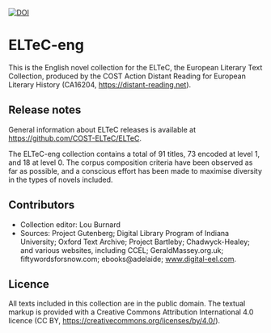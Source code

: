 [![DOI](https://zenodo.org/badge/DOI/10.5281/zenodo.3462536.svg)](https://doi.org/10.5281/zenodo.3462536)

# ELTeC-eng

This is the English novel collection for the ELTeC, the European Literary Text Collection, 
produced by the COST Action Distant Reading for European Literary History (CA16204, https://distant-reading.net). 

## Release notes

General information about ELTeC releases is available at https://github.com/COST-ELTeC/ELTeC.  

The ELTeC-eng collection contains  a total of 91 titles, 73  encoded at level 1, and 18 at level 0. The corpus composition criteria have been observed as far as possible, and a conscious effort has been made to maximise diversity in the types of novels included. 

## Contributors

* Collection editor: Lou Burnard
* Sources: Project Gutenberg; Digital Library Program of Indiana University; Oxford Text Archive; Project Bartleby; Chadwyck-Healey; and various websites, including  CCEL;  GeraldMassey.org.uk; fiftywordsforsnow.com; ebooks@adelaide; www.digital-eel.com. 

## Licence

All texts included in this collection are in the public domain. The textual markup is provided with a Creative Commons Attribution International 4.0 licence (CC BY, https://creativecommons.org/licenses/by/4.0/).

